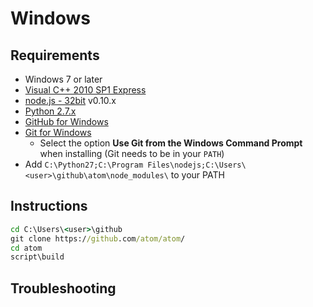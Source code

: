# Windows

## Requirements

  * Windows 7 or later
  * [Visual C++ 2010 SP1 Express](http://www.visualstudio.com/en-us/downloads/download-visual-studio-vs#DownloadFamilies_4)
  * [node.js - 32bit](http://nodejs.org/download/) v0.10.x
  * [Python 2.7.x](http://www.python.org/download/)
  * [GitHub for Windows](http://windows.github.com/)
  * [Git for Windows](http://git-scm.com/download/win)
    * Select the option **Use Git from the Windows Command Prompt** when installing (Git needs to be in your `PATH`)  
  * Add `C:\Python27;C:\Program Files\nodejs;C:\Users\<user>\github\atom\node_modules\`
    to your PATH

## Instructions

  ```bat
  cd C:\Users\<user>\github
  git clone https://github.com/atom/atom/
  cd atom
  script\build
  ```

## Troubleshooting
